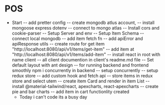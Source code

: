 # POS

- Start
  -- add pretter config
  -- create mongodb atlus account,
  -- install mongoose express dotenv
  -- connect to mongo atlas
  -- Install cors and cookie-parser
  -- Setup Server and env
  -- Setup Item Schema
  -- connect local mongodb
  -- add item fetch fn
  -- add apiError and apiResponse utils
  -- create route for get item "http://localhost:8080/api/v1/items/get-item"
  -- add item at "http://localhost:8080/api/v1/items/add-item"
  -- install react in root with name client
  -- all client documention in client's readme.md file
  -- Set default layout with ant design
  -- for running backend and frontend smoothly npm i concurrently in backend
  -- setup concurrently
  -- setup redux store
  -- add custom hook and fetch api
  -- store items in redux store and select utem
  -- create item Card and render in item List
  -- install @material-tailwind/react, apexcharts, react-apexcharts
  -- create pie and bar charts
  -- add item in cart functionlity created
  - Today i can't code its a busy day
